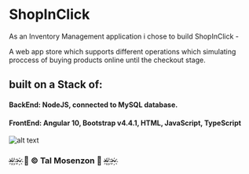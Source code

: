 # ShopInClick

As an Inventory Management application i chose to build ShopInClick - 


A web app store which supports different operations which simulating proccess of buying products online until the checkout stage.

## built on a Stack of:

#### BackEnd: NodeJS, connected to MySQL database.

#### FrontEnd: Angular 10, Bootstrap v4.4.1, HTML, JavaScript, TypeScript

![alt text](https://i.ibb.co/3B9VJh5/58a06230-134c-41ff-bb8f-636b479350ec-200x200.png)

### ~҉ ҉~҉   🎀 © Tal Mosenzon  🎀  ~҉ ҉~҉ 
